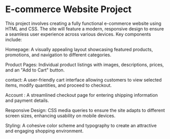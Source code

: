 # E-commerce Website Project 

This project involves creating a fully functional e-commerce website using HTML and CSS. The site will feature a modern, responsive design to ensure a seamless user experience across various devices. Key components include:

Homepage: A visually appealing layout showcasing featured products, promotions, and navigation to different categories.

Product Pages: Individual product listings with images, descriptions, prices, and an "Add to Cart" button.

contact: A user-friendly cart interface allowing customers to view selected items, modify quantities, and proceed to checkout.

Account : A streamlined checkout page for entering shipping information and payment details.

Responsive Design: CSS media queries to ensure the site adapts to different screen sizes, enhancing usability on mobile devices.

Styling: A cohesive color scheme and typography to create an attractive and engaging shopping environment.
